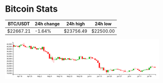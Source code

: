 # Bitcoin Stats

BTC/USDT|24h change|24h high|24h low|
|---|---|---|---|
|$22667.21|-1.64%|$23756.49|$22500.00|

<img src="./chart.svg">
